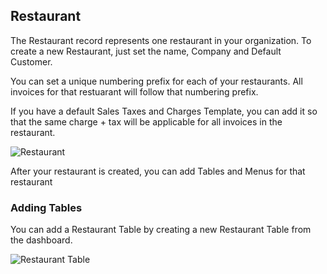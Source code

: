 ## Restaurant

The Restaurant record represents one restaurant in your organization. To create a new Restaurant, just set the name, Company and Default Customer.

You can set a unique numbering prefix for each of your restaurants. All invoices for that restuarant will follow that numbering prefix.

If you have a default Sales Taxes and Charges Template, you can add it so that the same charge + tax will be applicable for all invoices in the restaurant.

![Restaurant](https://docs.erpnext.com/files/restaurant.png)

After your restaurant is created, you can add Tables and Menus for that restaurant

### Adding Tables

You can add a Restaurant Table by creating a new Restaurant Table from the dashboard.

![Restaurant Table](https://docs.erpnext.com/files/restaurant-table.png)